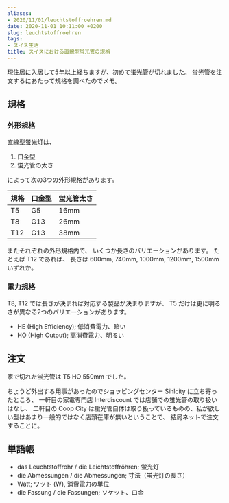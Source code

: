 ```yaml
---
aliases:
- 2020/11/01/leuchtstoffroehren.md
date: 2020-11-01 10:11:00 +0200
slug: leuchtstoffroehren
tags:
- スイス生活
title: スイスにおける直線型蛍光管の規格
---
```

現住居に入居して5年以上経ちますが、初めて蛍光管が切れました。
蛍光管を注文するにあたって規格を調べたのでメモ。

## 規格

### 外形規格

直線型蛍光灯は、

1. 口金型
2. 蛍光管の太さ

によって次の3つの外形規格があります。

| 規格 | 口金型 | 蛍光管太さ |
| - | - | - |
| T5 | G5 | 16mm |
| T8 | G13 | 26mm |
| T12 | G13 | 38mm |

またそれぞれの外形規格内で、
いくつか長さのバリエーションがあります。
たとえば T12 であれば、
長さは 600mm, 740mm, 1000mm, 1200mm, 1500mm いずれか。

### 電力規格

T8, T12 では長さが決まれば対応する製品が決まりますが、
T5 だけは更に明るさが異なる2つのバリエーションがあります。

* HE (High Efficiency); 低消費電力、暗い
* HO (High Output); 高消費電力、明るい

## 注文

家で切れた蛍光管は T5 HO 550mm でした。

ちょうど外出する用事があったのでショッピングセンター Sihlcity に立ち寄ったところ、
一軒目の家電専門店 Interdiscount では店舗での蛍光管の取り扱いはなし、
二軒目の Coop City は蛍光管自体は取り扱っているものの、私が欲しい型はあまり一般的ではなく店頭在庫が無いということで、
結局ネットで注文することに。

## 単語帳

* das Leuchtstoffrohr / die Leichtstoffröhren; 蛍光灯
* die Abmessungen / die Abmessungen; 寸法（蛍光灯の長さ）
* Watt; ワット (W), 消費電力の単位
* die Fassung / die Fassungen; ソケット、口金
